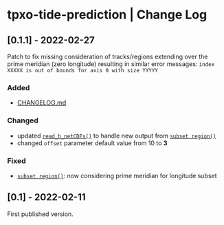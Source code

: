 # tpxo-tide-prediction | Change Log
## [0.1.1] - 2022-02-27

Patch to fix missing consideration of tracks/regions extending over the prime meridian (zero longitude) resulting in similar error messages: `index XXXXX is out of bounds for axis 0 with size YYYYY`

### Added
- [CHANGELOG.md](https://github.com/fwrnke/tpxo-tide-prediction/blob/main/CHANGELOG.md)

### Changed

- updated [`read_h_netCDFs()`](https://github.com/fwrnke/tpxo-tide-prediction/blob/main/tpxo_tide_prediction/utils.py#L590) to handle new output from [`subset region()`](https://github.com/fwrnke/tpxo-tide-prediction/blob/main/tpxo_tide_prediction/utils.py#L460)
- changed `offset` parameter default value from 10 to **3**

### Fixed

- [`subset region()`](https://github.com/fwrnke/tpxo-tide-prediction/blob/main/tpxo_tide_prediction/utils.py#L460): now considering prime meridian for longitude subset

## [0.1] - 2022-02-11

First published version.
